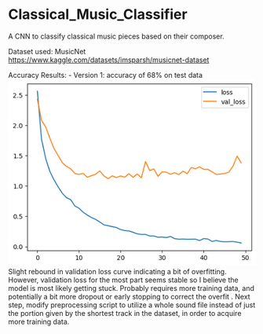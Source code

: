 # Classical_Music_Classifier
 A CNN to classify classical music pieces based on their composer.

 Dataset used: MusicNet https://www.kaggle.com/datasets/imsparsh/musicnet-dataset

 Accuracy Results:
    - Version 1: accuracy of 68% on test data
    ![Alt text](output.png)
    Slight rebound in validation loss curve indicating a bit of overfitting. However, validation loss for the most part seems stable so I believe the model is most likely getting stuck.
    Probably requires more training data, and potentially a bit more dropout or early stopping to correct the overfit . Next step, modify preprocessing script to utilize 
    a whole sound file instead of just the portion given by the shortest track in the dataset, in order to acquire more training data. 
